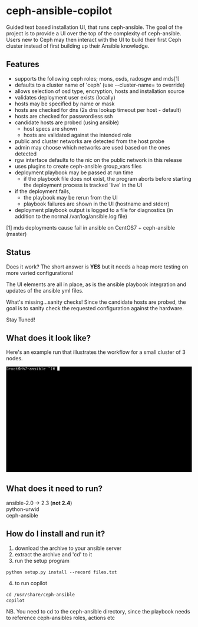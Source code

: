 # ceph-ansible-copilot
Guided text based installation UI, that runs ceph-ansible. The goal of the project is to provide a UI over the top of the complexity of ceph-ansible. Users new to Ceph may then interact with the UI to build their first Ceph cluster instead of first building up their Ansible knowledge.  

## Features  
- supports the following ceph roles; mons, osds, radosgw and mds[1] 
- defaults to a cluster name of 'ceph' (use --cluster-name=<wah> to override)
- allows selection of osd type, encryption, hosts and installation source
- validates deployment user exists (locally)
- hosts may be specified by name or mask
- hosts are checked for dns (2s dns lookup timeout per host - default)
- hosts are checked for passwordless ssh
- candidate hosts are probed (using ansible)
  - host specs are shown
  - hosts are validated against the intended role
- public and cluster networks are detected from the host probe
- admin may choose which networks are used based on the ones detected  
- rgw interface defaults to the nic on the public network in this release  
- uses plugins to create ceph-ansible group_vars files
- deployment playbook may be passed at run time
  - if the playbook file does not exist, the program aborts before starting
the deployment process is tracked 'live' in the UI
- if the deployment fails,
  - the playbook may be rerun from the UI
  - playbook failures are shown in the UI (hostname and stderr)
- deployment playbook output is logged to a file for diagnostics (in addition
to the normal /var/log/ansible.log file)  

[1] mds deployments cause fail in ansible on CentOS7 + ceph-ansible (master)

## Status
Does it work? The short answer is **YES** but it needs a heap more testing on more varied configurations!

The UI elements are all in place, as is the ansible playbook integration and updates of the ansible yml files.  

What's missing...sanity checks! Since the candidate hosts are probed, the goal is to sanity check the requested configuration against the hardware.

Stay Tuned!

## What does it look like?
Here's an example run that illustrates the workflow for a small cluster of 3 nodes.  
  
![copilot in action](copilot.gif)


## What does it need to run?
ansible-2.0 -> 2.3 (**not 2.4**)  
python-urwid  
ceph-ansible 

## How do I install and run it?
1. download the archive to your ansible server  
2. extract the archive and 'cd' to it  
3. run the setup program  
```
python setup.py install --record files.txt  
```  
4. to run copilot
```
cd /usr/share/ceph-ansible  
copilot
``` 
NB. You need to cd to the ceph-ansible directory, since the playbook needs to reference ceph-ansibles roles, actions etc  

